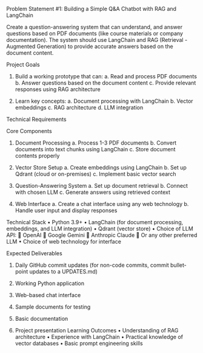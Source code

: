 Problem Statement #1: Building a Simple Q&A Chatbot with RAG and LangChain

Create a question-answering system that can understand, and answer questions based on PDF documents (like course materials or company documentation). The system should use LangChain and RAG (Retrieval - Augmented Generation) to provide accurate answers based on the document content.

Project Goals

1. Build a working prototype that can:
a. Read and process PDF documents
b. Answer questions based on the document content
c. Provide relevant responses using RAG architecture

2. Learn key concepts:
a. Document processing with LangChain
b. Vector embeddings
c. RAG architecture
d. LLM integration


Technical Requirements


Core Components

1. Document Processing
a. Process 1-3 PDF documents
b. Convert documents into text chunks using LangChain
c. Store document contents properly

2. Vector Store Setup
a. Create embeddings using LangChain
b. Set up Qdrant (cloud or on-premises)
c. Implement basic vector search

3. Question-Answering System
a. Set up document retrieval
b. Connect with chosen LLM
c. Generate answers using retrieved context

4. Web Interface
a. Create a chat interface using any web technology
b. Handle user input and display responses


Technical Stack
• Python 3.9+
• LangChain (for document processing, embeddings, and LLM integration)
• Qdrant (vector store)
• Choice of LLM API:
 OpenAI
 Google Gemini
 Anthropic Claude
 Or any other preferred LLM
• Choice of web technology for interface


Expected Deliverables

1. Daily GitHub commit updates (for non-code commits, commit bullet-point updates to a UPDATES.md)

2. Working Python application

3. Web-based chat interface

4. Sample documents for testing

5. Basic documentation

6. Project presentation
Learning Outcomes
• Understanding of RAG architecture
• Experience with LangChain
• Practical knowledge of vector databases
• Basic prompt engineering skills
